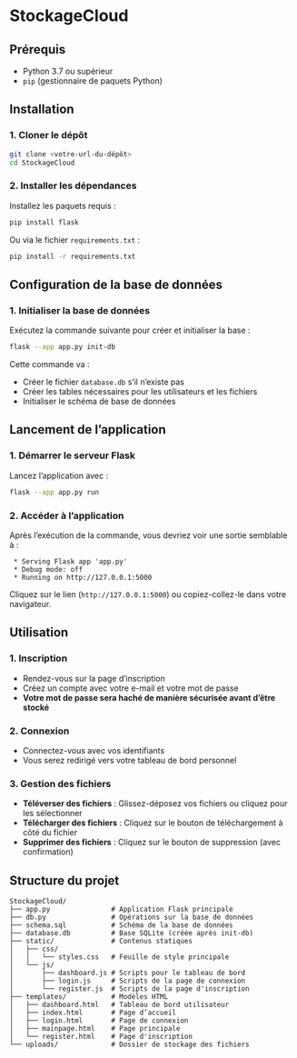 # StockageCloud

## Prérequis

* Python 3.7 ou supérieur
* `pip` (gestionnaire de paquets Python)

## Installation

### 1. Cloner le dépôt

```bash
git clone <votre-url-du-dépôt>
cd StockageCloud
```

### 2. Installer les dépendances

Installez les paquets requis :

```bash
pip install flask
```

Ou via le fichier `requirements.txt` :

```bash
pip install -r requirements.txt
```

## Configuration de la base de données

### 1. Initialiser la base de données

Exécutez la commande suivante pour créer et initialiser la base :

```bash
flask --app app.py init-db
```

Cette commande va :

* Créer le fichier `database.db` s’il n’existe pas
* Créer les tables nécessaires pour les utilisateurs et les fichiers
* Initialiser le schéma de base de données

## Lancement de l’application

### 1. Démarrer le serveur Flask

Lancez l’application avec :

```bash
flask --app app.py run
```

### 2. Accéder à l’application

Après l’exécution de la commande, vous devriez voir une sortie semblable à :

```
 * Serving Flask app 'app.py'
 * Debug mode: off
 * Running on http://127.0.0.1:5000
```

Cliquez sur le lien (`http://127.0.0.1:5000`) ou copiez-collez-le dans votre navigateur.

## Utilisation

### 1. Inscription

* Rendez-vous sur la page d’inscription
* Créez un compte avec votre e-mail et votre mot de passe
* **Votre mot de passe sera haché de manière sécurisée avant d’être stocké**

### 2. Connexion

* Connectez-vous avec vos identifiants
* Vous serez redirigé vers votre tableau de bord personnel

### 3. Gestion des fichiers

* **Téléverser des fichiers** : Glissez-déposez vos fichiers ou cliquez pour les sélectionner
* **Télécharger des fichiers** : Cliquez sur le bouton de téléchargement à côté du fichier
* **Supprimer des fichiers** : Cliquez sur le bouton de suppression (avec confirmation)

## Structure du projet

```
StockageCloud/
├── app.py               # Application Flask principale
├── db.py                # Opérations sur la base de données
├── schema.sql           # Schéma de la base de données
├── database.db          # Base SQLite (créée après init-db)
├── static/              # Contenus statiques
│   ├── css/
│   │   └── styles.css   # Feuille de style principale
│   └── js/
│       ├── dashboard.js # Scripts pour le tableau de bord
│       ├── login.js     # Scripts de la page de connexion
│       └── register.js  # Scripts de la page d'inscription
├── templates/           # Modèles HTML
│   ├── dashboard.html   # Tableau de bord utilisateur
│   ├── index.html       # Page d’accueil
│   ├── login.html       # Page de connexion
│   ├── mainpage.html    # Page principale
│   └── register.html    # Page d'inscription
└── uploads/             # Dossier de stockage des fichiers
```
